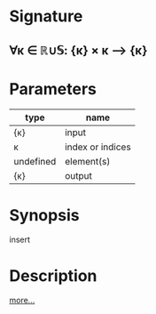 # Signature
## ∀κ ∈ ℝ∪𝕊: {κ} × κ ⟶ {κ}

# Parameters

| type | name |
|------|------|
|{κ}|input|
|κ|index or indices|
|undefined|element(s)|
|{κ}|output|

# Synopsis
insert

# Description

[more...](https://en.wikipedia.org/wiki/Array_data_structure)